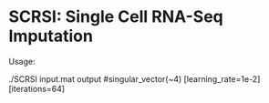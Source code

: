 # SCRSI: Single Cell RNA-Seq Imputation

Usage: 

./SCRSI input.mat output #singular_vector(~4) [learning_rate=1e-2] [iterations=64]

